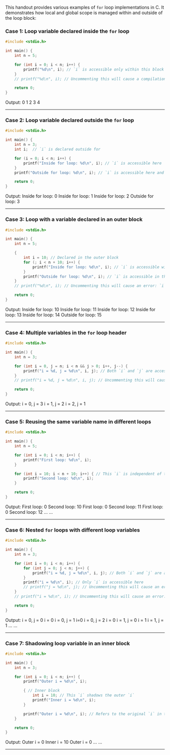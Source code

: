 This handout provides various examples of `for` loop implementations in C.  It demonstrates how local and global scope is managed within and outside of the loop block:

### Case 1: Loop variable declared inside the `for` loop

```c
#include <stdio.h>

int main() {
    int n = 5;

    for (int i = 0; i < n; i++) {
        printf("%d\n", i); // `i` is accessible only within this block
    }
    // printf("%d\n", i); // Uncommenting this will cause a compilation error: `i` is out of scope.

    return 0;
}

```
Output:
0
1
2
3
4

----------

### Case 2: Loop variable declared outside the `for` loop

```c
#include <stdio.h>

int main() {
    int n = 3;
    int i;	// `i` is declared outside for 

    for (i = 0; i < n; i++) {
        printf("Inside for loop: %d\n", i); // `i` is accessible here
    }
    printf("Outside for loop: %d\n", i); // `i` is accessible here and retains its value after the loop ends

    return 0;
}

```
Output:
Inside for loop: 0
Inside for loop: 1
Inside for loop: 2
Outside for loop: 3

----------

### Case 3: Loop with a variable declared in an outer block

```c
#include <stdio.h>

int main() {
    int n = 5;

    {
        int i = 10; // Declared in the outer block
        for (; i < n + 10; i++) {
            printf("Inside for loop: %d\n", i); // `i` is accessible within the loop
        }
        printf("Outside for loop: %d\n", i); // `i` is accessible in the outer block after the loop
    }
    // printf("%d\n", i); // Uncommenting this will cause an error: `i` is not in scope.

    return 0;
}

```

Output:
Inside for loop: 10
Inside for loop: 11
Inside for loop: 12
Inside for loop: 13
Inside for loop: 14
Outside for loop: 15


----------

### Case 4: Multiple variables in the `for` loop header

```c
#include <stdio.h>

int main() {
    int n = 3;

    for (int i = 0, j = n; i < n && j > 0; i++, j--) {
        printf("i = %d, j = %d\n", i, j); // Both `i` and `j` are accessible here
    }
    // printf("i = %d, j = %d\n", i, j); // Uncommenting this will cause an error: `i` and `j` are not in scope.

    return 0;
}

```
Output:
i = 0, j = 3
i = 1, j = 2
i = 2, j = 1


----------

### Case 5: Reusing the same variable name in different loops

```c
#include <stdio.h>

int main() {
    int n = 5;

    for (int i = 0; i < n; i++) {
        printf("First loop: %d\n", i);
    }

    for (int i = 10; i < n + 10; i++) { // This `i` is independent of the first `i`
        printf("Second loop: %d\n", i);
    }

    return 0;
}

```
Output:
First loop: 0
Second loop: 10
First loop: 0
Second loop: 11
First loop: 0
Second loop: 12
...
...

----------

### Case 6: Nested `for` loops with different loop variables

```c
#include <stdio.h>

int main() {
    int n = 3;

    for (int i = 0; i < n; i++) {
        for (int j = 0; j < n; j++) {
            printf("i = %d, j = %d\n", i, j); // Both `i` and `j` are accessible here
        }
        printf("i = %d\n", i); // Only `i` is accessible here
        // printf("j = %d\n", j); // Uncommenting this will cause an error: `j` is not in scope.
    }
    // printf("i = %d\n", i); // Uncommenting this will cause an error: `i` is not in scope.

    return 0;
}

```
Output: 
i = 0, j = 0
i = 0
i = 0, j = 1
i=0
i = 0, j = 2
i = 0
i = 1, j = 0
i = 1
i = 1, j = 1
...
...



----------

### Case 7: Shadowing loop variable in an inner block

```c
#include <stdio.h>

int main() {
    int n = 3;

    for (int i = 0; i < n; i++) {
        printf("Outer i = %d\n", i);

        { // Inner block
            int i = 10; // This `i` shadows the outer `i`
            printf("Inner i = %d\n", i);
        }

        printf("Outer i = %d\n", i); // Refers to the original `i` in the loop
    }

    return 0;
}

```
Output:
Outer i = 0
Inner i = 10
Outer i = 0
...
...

----------
<!--stackedit_data:
eyJoaXN0b3J5IjpbLTQzMDA1MzY1OF19
-->